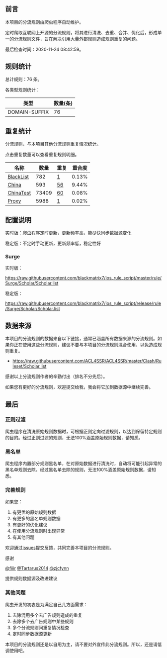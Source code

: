 # 

## 前言

本项目的分流规则由爬虫程序自动维护。

定时爬取互联网上开源的分流规则，将其进行清洗、去重、合并、优化后，形成单一的分流规则文件，旨在解决引用大量外部规则造成规则重复的问题。



最后检查时间：2020-11-24 08:42:59。

## 规则统计

总计规则：76 条。

各类型规则统计：

| 类型 | 数量(条) |
| ---- | ---- |
| DOMAIN-SUFFIX | 76 |
## 重复统计

分流规则，与本项目其他分流规则重复情况统计。

点击重复数量可以查看重复规则明细。

| 名称 | 数量 | 重复 | 重合度 |
| ---- | ---- | ---- | ------ |
|  [BlackList](https://github.com/blackmatrix7/ios_rule_script/tree/master/rule/Surge/BlackList)    | 782   | [1](https://github.com/blackmatrix7/ios_rule_script/tree/master/rule/Surge/Scholar/Repeat/BlackList.list)   |   0.13%  |
|  [China](https://github.com/blackmatrix7/ios_rule_script/tree/master/rule/Surge/China)    | 593   | [56](https://github.com/blackmatrix7/ios_rule_script/tree/master/rule/Surge/Scholar/Repeat/China.list)   |   9.44%  |
|  [ChinaTest](https://github.com/blackmatrix7/ios_rule_script/tree/master/rule/Surge/ChinaTest)    | 73409   | [60](https://github.com/blackmatrix7/ios_rule_script/tree/master/rule/Surge/Scholar/Repeat/ChinaTest.list)   |   0.08%  |
|  [Proxy](https://github.com/blackmatrix7/ios_rule_script/tree/master/rule/Surge/Proxy)    | 5988   | [1](https://github.com/blackmatrix7/ios_rule_script/tree/master/rule/Surge/Scholar/Repeat/Proxy.list)   |   0.02%  |
## 配置说明

实时版：爬虫程序定时更新，更新频率高，能尽快同步数据源变化

稳定版：不定时手动更新，更新频率低，稳定性好

### Surge 
实时版：

https://raw.githubusercontent.com/blackmatrix7/ios_rule_script/master/rule/Surge/Scholar/Scholar.list

稳定版：

https://raw.githubusercontent.com/blackmatrix7/ios_rule_script/release/rule/Surge/Scholar/Scholar.list

## 数据来源

本项目的分流规则的数据来自以下链接，通常已涵盖所有数据来源的分流规则。如果你正在使用这些分流规则，建议不要与本项目的分流规则混合使用，以免造成规则重复。

- https://raw.githubusercontent.com/ACL4SSR/ACL4SSR/master/Clash/Ruleset/Scholar.list


感谢以上分流规则作者的辛勤付出（排名不分先后）。

如果您有更好的分流规则，欢迎提交给我，我会将它加到数据源中继续完善。

## 最后

### 正则过滤

爬虫程序在清洗原始规则数据时，可根据正则定向过滤规则，以达到保留特定规则的目的。经过正则过滤的规则，无法100%涵盖原始规则数据，请知悉。

### 黑名单

爬虫程序内置部分规则黑名单，在对原始数据进行清洗时，自动将可能引起异常的黑名单规则去除。经过黑名单去除的规则，无法100%涵盖原始规则数据，请知悉。

### 完善规则

如果您：

1. 有更优的原始规则数据
2. 有更多的黑名单规则数据
3. 有更好的优化建议
4. 在使用分流规则时出现异常
5. 有其他问题

欢迎通过[issues](https://github.com/blackmatrix7/ios_rule_script/issues/new)提交反馈，共同完善本项目的分流规则。

感谢

[@fiiir](https://github.com/fiiir) [@Tartarus2014](https://github.com/Tartarus2014) [@zjcfynn](https://github.com/zjcfynn) 

提供规则数据源及改进建议

### 其他问题

爬虫开发的初衷是为满足自己几方面需求：

1. 去除混用多个去广告规则造成的重复
2. 去除多个去广告规则中某些规则
3. 多个分流规则间重复情况检查
4. 定时同步数据源更新

本项目的分流规则还是以自用为主，请不要对外宣传此分流规则。所以，还是请低调使用吧。